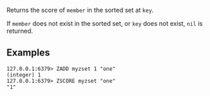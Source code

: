 Returns the score of `member` in the sorted set at `key`.

If `member` does not exist in the sorted set, or `key` does not exist, `nil` is
returned.

## Examples

```valkey-cli
127.0.0.1:6379> ZADD myzset 1 "one"
(integer) 1
127.0.0.1:6379> ZSCORE myzset "one"
"1"
```
